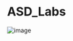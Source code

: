 # ASD_Labs
![image](https://github.com/user-attachments/assets/bc3ecdf7-fdcf-4a5e-a12f-9a1902e91754)
